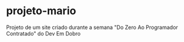 # projeto-mario
 Projeto de um site criado durante a semana "Do Zero Ao Programador Contratado" do Dev Em Dobro
